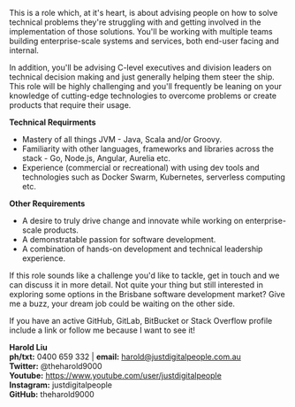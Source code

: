 This is a role which, at it's heart, is about advising people on how to solve technical problems they're struggling with and getting involved in the implementation of those solutions. You'll be working with multiple teams building enterprise-scale systems and services, both end-user facing and internal. 

In addition, you'll be advising C-level executives and division leaders on technical decision making and just generally helping them steer the ship. This role will be highly challenging and you'll frequently be leaning on your knowledge of cutting-edge technologies to overcome problems or create products that require their usage.

**Technical Requirments**
* Mastery of all things JVM - Java, Scala and/or Groovy.
* Familiarity with other languages, frameworks and libraries across the stack - Go, Node.js, Angular, Aurelia etc.
* Experience (commercial or recreational) with using dev tools and technologies such as Docker Swarm, Kubernetes, serverless computing etc.

**Other Requirements**
* A desire to truly drive change and innovate while working on enterprise-scale products.
* A demonstratable passion for software development.
* A combination of hands-on development and technical leadership experience.

If this role sounds like a challenge you'd like to tackle, get in touch and we can discuss it in more detail. Not quite your thing but still interested in exploring some options in the Brisbane software development market? Give me a buzz, your dream job could be waiting on the other side.

If you have an active GitHub, GitLab, BitBucket or Stack Overflow profile include a link or follow me because I want to see it!

**Harold Liu**</br>
**ph/txt:** 0400 659 332 | **email:** harold@justdigitalpeople.com.au</br>
**Twitter:** @theharold9000</br>
**Youtube:** https://www.youtube.com/user/justdigitalpeople</br>
**Instagram:** justdigitalpeople</br>
**GitHub:** theharold9000</br>